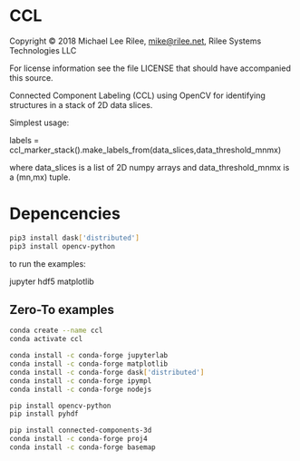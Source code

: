 # CCL

<!--- -*- coding: utf-8 -*- --->

Copyright © 2018 Michael Lee Rilee, mike@rilee.net, Rilee Systems Technologies LLC

For license information see the file LICENSE that should have accompanied this source.

Connected Component Labeling (CCL) using OpenCV for identifying structures in a stack of 2D data slices.

Simplest usage:

  labels = ccl_marker_stack().make_labels_from(data_slices,data_threshold_mnmx)

where data_slices is a list of 2D numpy arrays and data_threshold_mnmx is a (mn,mx) tuple.




# Depencencies

```bash
pip3 install dask['distributed']
pip3 install opencv-python
```

to run the examples:

jupyter
hdf5
matplotlib


## Zero-To examples

```bash
conda create --name ccl 
conda activate ccl 

conda install -c conda-forge jupyterlab
conda install -c conda-forge matplotlib
conda install -c conda-forge dask['distributed']
conda install -c conda-forge ipympl
conda install -c conda-forge nodejs

pip install opencv-python￼
pip install pyhdf

pip install connected-components-3d
conda install -c conda-forge proj4
conda install -c conda-forge basemap
